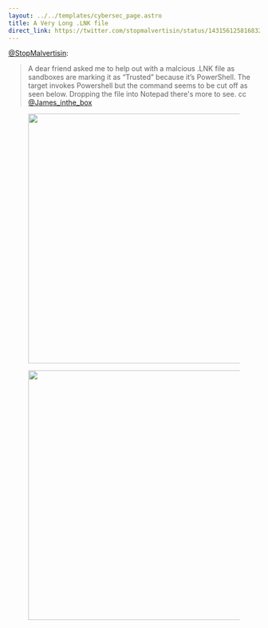 ```yaml
---
layout: ../../templates/cybersec_page.astro
title: A Very Long .LNK file
direct_link: https://twitter.com/stopmalvertisin/status/1431561258168324099
---
```


[@StopMalvertisin](https://twitter.com/stopmalvertisin):

> A dear friend asked me to help out with a malcious .LNK file as sandboxes are marking it as “Trusted” because it’s PowerShell.
> The target invokes Powershell but the command seems to be cut off as seen below.
> Dropping the file into Notepad there's more to see.
> cc [@James_inthe_box](https://twitter.com/james_inthe_box)

<figure>
  <img src="/cybersec/2021-08-30-1.jfif" height="500" />
</figure>
<figure>
  <img src="/cybersec/2021-08-30-2.jfif" height="500" />
</figure>
